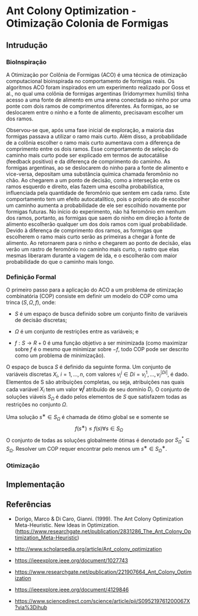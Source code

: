 # Ant Colony Optimization - Otimização Colonia de Formigas

## Intrudução

### BioInspiração

A Otimização por Colônia de Formigas (ACO) é uma técnica de otimização computacional bioinspirada no comportamento de formigas reais. Os algoritmos ACO foram inspirados em um experimento realizado por Goss et al., no qual uma colônia de formigas argentinas (Iridomyrmex humilis) tinha acesso a uma fonte de alimento em uma arena conectada ao ninho por uma ponte com dois ramos de comprimentos diferentes. As formigas, ao se deslocarem entre o ninho e a fonte de alimento, precisavam escolher um dos ramos.

Observou-se que, após uma fase inicial de exploração, a maioria das formigas passava a utilizar o ramo mais curto. Além disso, a probabilidade de a colônia escolher o ramo mais curto aumentava com a diferença de comprimento entre os dois ramos. Esse comportamento de seleção do caminho mais curto pode ser explicado em termos de autocatálise (feedback positivo) e da diferença de comprimento do caminho.
As formigas argentinas, ao se deslocarem do ninho para a fonte de alimento e vice-versa, depositam uma substância química chamada feromônio no chão. Ao chegarem a um ponto de decisão, como a interseção entre os ramos esquerdo e direito, elas fazem uma escolha probabilística, influenciada pela quantidade de feromônio que sentem em cada ramo. Este comportamento tem um efeito autocatalítico, pois o próprio ato de escolher um caminho aumenta a probabilidade de ele ser escolhido novamente por formigas futuras. No início do experimento, não há feromônio em nenhum dos ramos, portanto, as formigas que saem do ninho em direção à fonte de alimento escolherão qualquer um dos dois ramos com igual probabilidade. Devido à diferença de comprimento dos ramos, as formigas que escolherem o ramo mais curto serão as primeiras a chegar à fonte de alimento. Ao retornarem para o ninho e chegarem ao ponto de decisão, elas verão um rastro de feromônio no caminho mais curto, o rastro que elas mesmas liberaram durante a viagem de ida, e o escolherão com maior probabilidade do que o caminho mais longo.

### Definição Formal

O primeiro passo para a aplicação do ACO a um problema de otimização combinatória (COP) consiste em definir um modelo do COP como uma trinca $(S,Ω,f)$, onde:

- $S$ é um espaço de busca definido sobre um conjunto finito de variáveis de decisão discretas;

- $Ω$ é um conjunto de restrições entre as variáveis; e

- $f:S→R+0$ é uma função objetivo a ser minimizada (como maximizar sobre $f$ é o mesmo que minimizar sobre $-f$, todo COP pode ser descrito como um problema de minimização).
  

O espaço de busca $S$ é definido da seguinte forma. Um conjunto de variáveis discretas $X_i$, $i=1,…,n$, com valores $v^j_i ∈ Di={v^1_i,…,v^{|Di|}_i}$, é dado. Elementos de S são atribuições completas, ou seja, atribuições nas quais cada variável $X_i$ tem um valor **$v^{j}_{i}$** atribuído de seu domínio $D_i$. O conjunto de soluções viáveis $S_Ω$ é dado pelos elementos de $S$ que satisfazem todas as restrições no conjunto $Ω$.

Uma solução $s^{∗}∈ S_{Ω}$ é chamada de ótimo global se e somente se
$$f(s^{∗})≤f(s) ∀s∈S_{Ω}$$
O conjunto de todas as soluções globalmente ótimas é denotado por $S^{*}_Ω⊆S_Ω$. Resolver um COP requer encontrar pelo menos um $s^{∗}∈S^∗_Ω$.


### Otimização

## Implementação

## Referências

- Dorigo, Marco & Di Caro, Gianni. (1999). The Ant Colony Optimization Meta-Heuristic. New Ideas in Optimization. (https://www.researchgate.net/publication/2831286_The_Ant_Colony_Optimization_Meta-Heuristic)

- http://www.scholarpedia.org/article/Ant_colony_optimization

- https://ieeexplore.ieee.org/document/1027743

- https://www.researchgate.net/publication/221907664_Ant_Colony_Optimization

- https://ieeexplore.ieee.org/document/4129846

- https://www.sciencedirect.com/science/article/pii/S095219761200067X?via%3Dihub